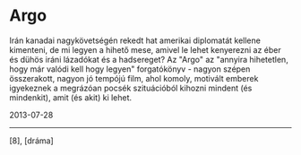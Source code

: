 # Argo

Irán kanadai nagykövetségén rekedt hat amerikai diplomatát kellene kimenteni, de mi legyen a hihető mese, amivel le lehet kenyerezni az éber és dühös iráni lázadókat és a hadsereget? Az "Argo" az "annyira hihetetlen, hogy már valódi kell hogy legyen" forgatókönyv - nagyon szépen összerakott, nagyon jó tempójú film, ahol komoly, motivált emberek igyekeznek a megrázóan pocsék szituációból kihozni mindent (és mindenkit), amit (és akit) ki lehet.

2013-07-28 

----

[8], [dráma]